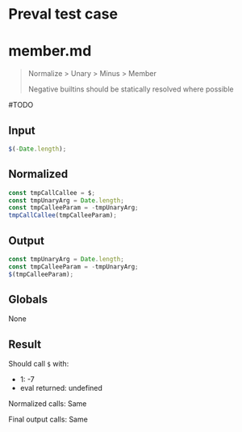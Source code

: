 # Preval test case

# member.md

> Normalize > Unary > Minus > Member
>
> Negative builtins should be statically resolved where possible

#TODO

## Input

`````js filename=intro
$(-Date.length);
`````

## Normalized

`````js filename=intro
const tmpCallCallee = $;
const tmpUnaryArg = Date.length;
const tmpCalleeParam = -tmpUnaryArg;
tmpCallCallee(tmpCalleeParam);
`````

## Output

`````js filename=intro
const tmpUnaryArg = Date.length;
const tmpCalleeParam = -tmpUnaryArg;
$(tmpCalleeParam);
`````

## Globals

None

## Result

Should call `$` with:
 - 1: -7
 - eval returned: undefined

Normalized calls: Same

Final output calls: Same
